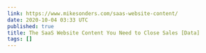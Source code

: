 ```yaml
---
link: https://www.mikesonders.com/saas-website-content/
date: 2020-10-04 03:33 UTC
published: true
title: The SaaS Website Content You Need to Close Sales [Data]
tags: []
---
```



